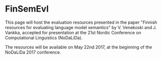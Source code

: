 # FinSemEvl

This page will host the evaluation resources presented in the paper "Finnish resources for evaluating language model semantics" by V. Venekoski and J. Vankka, accepted for presentation at the 21st Nordic Conference on Computational Linguistics (NoDaLiDa).

The resources will be available on May 22nd 2017, at the beginning of the NoDaLiDa 2017 conference.
